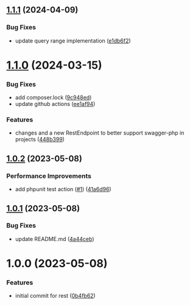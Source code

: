 ## [1.1.1](https://github.com/byteshard/rest/compare/v1.1.0...v1.1.1) (2024-04-09)


### Bug Fixes

* update query range implementation ([e1db6f2](https://github.com/byteshard/rest/commit/e1db6f279585159a51f38e2c9cc352b59f822ec6))

# [1.1.0](https://github.com/byteshard/rest/compare/v1.0.2...v1.1.0) (2024-03-15)


### Bug Fixes

* add composer.lock ([9c948ed](https://github.com/byteshard/rest/commit/9c948ed009dfad88975751d0be3c9fd131e04c57))
* update github actions ([ee1af94](https://github.com/byteshard/rest/commit/ee1af9453734c471b0d16cb379a6e9a78ef82381))


### Features

* changes and a new RestEndpoint to better support swagger-php in projects ([448b399](https://github.com/byteshard/rest/commit/448b3998c8da03602939ab719ff7d3fe72df2865))

## [1.0.2](https://github.com/byteshard/rest/compare/v1.0.1...v1.0.2) (2023-05-08)


### Performance Improvements

* add phpunit test action ([#1](https://github.com/byteshard/rest/issues/1)) ([41a6d96](https://github.com/byteshard/rest/commit/41a6d9618d12dd602317b851f606ad8fca2499b3))

## [1.0.1](https://github.com/byteshard/rest/compare/v1.0.0...v1.0.1) (2023-05-08)


### Bug Fixes

* update README.md ([4a44ceb](https://github.com/byteshard/rest/commit/4a44ceb765789a97a965b0a7243c77308c9cd455))

# 1.0.0 (2023-05-08)


### Features

* initial commit for rest ([0b4fb62](https://github.com/byteshard/rest/commit/0b4fb62a05f4eb4b307491f695904626a978fcc8))

